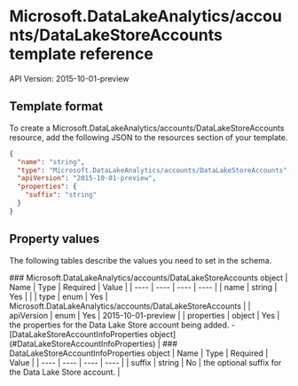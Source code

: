 # Microsoft.DataLakeAnalytics/accounts/DataLakeStoreAccounts template reference
API Version: 2015-10-01-preview
## Template format

To create a Microsoft.DataLakeAnalytics/accounts/DataLakeStoreAccounts resource, add the following JSON to the resources section of your template.

```json
{
  "name": "string",
  "type": "Microsoft.DataLakeAnalytics/accounts/DataLakeStoreAccounts",
  "apiVersion": "2015-10-01-preview",
  "properties": {
    "suffix": "string"
  }
}
```
## Property values

The following tables describe the values you need to set in the schema.

<a id="Microsoft.DataLakeAnalytics/accounts/DataLakeStoreAccounts" />
### Microsoft.DataLakeAnalytics/accounts/DataLakeStoreAccounts object
|  Name | Type | Required | Value |
|  ---- | ---- | ---- | ---- |
|  name | string | Yes |  |
|  type | enum | Yes | Microsoft.DataLakeAnalytics/accounts/DataLakeStoreAccounts |
|  apiVersion | enum | Yes | 2015-10-01-preview |
|  properties | object | Yes | the properties for the Data Lake Store account being added. - [DataLakeStoreAccountInfoProperties object](#DataLakeStoreAccountInfoProperties) |


<a id="DataLakeStoreAccountInfoProperties" />
### DataLakeStoreAccountInfoProperties object
|  Name | Type | Required | Value |
|  ---- | ---- | ---- | ---- |
|  suffix | string | No | the optional suffix for the Data Lake Store account. |

